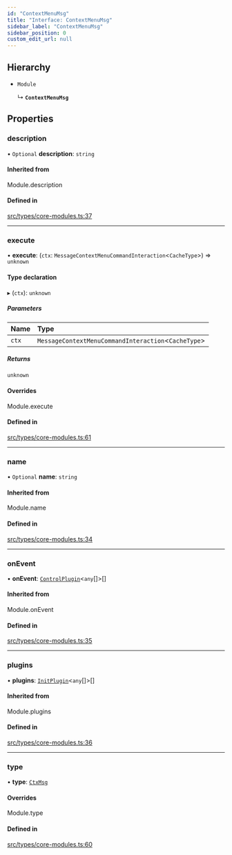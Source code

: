```yaml
---
id: "ContextMenuMsg"
title: "Interface: ContextMenuMsg"
sidebar_label: "ContextMenuMsg"
sidebar_position: 0
custom_edit_url: null
---
```


## Hierarchy

- `Module`

  ↳ **`ContextMenuMsg`**

## Properties

### description

• `Optional` **description**: `string`

#### Inherited from

Module.description

#### Defined in

[src/types/core-modules.ts:37](https://github.com/sern-handler/handler/blob/504cdee/src/types/core-modules.ts#L37)

___

### execute

• **execute**: (`ctx`: `MessageContextMenuCommandInteraction`<`CacheType`\>) => `unknown`

#### Type declaration

▸ (`ctx`): `unknown`

##### Parameters

| Name | Type |
| :------ | :------ |
| `ctx` | `MessageContextMenuCommandInteraction`<`CacheType`\> |

##### Returns

`unknown`

#### Overrides

Module.execute

#### Defined in

[src/types/core-modules.ts:61](https://github.com/sern-handler/handler/blob/504cdee/src/types/core-modules.ts#L61)

___

### name

• `Optional` **name**: `string`

#### Inherited from

Module.name

#### Defined in

[src/types/core-modules.ts:34](https://github.com/sern-handler/handler/blob/504cdee/src/types/core-modules.ts#L34)

___

### onEvent

• **onEvent**: [`ControlPlugin`](ControlPlugin.md)<`any`[]\>[]

#### Inherited from

Module.onEvent

#### Defined in

[src/types/core-modules.ts:35](https://github.com/sern-handler/handler/blob/504cdee/src/types/core-modules.ts#L35)

___

### plugins

• **plugins**: [`InitPlugin`](InitPlugin.md)<`any`[]\>[]

#### Inherited from

Module.plugins

#### Defined in

[src/types/core-modules.ts:36](https://github.com/sern-handler/handler/blob/504cdee/src/types/core-modules.ts#L36)

___

### type

• **type**: [`CtxMsg`](../enums/CommandType.md#ctxmsg)

#### Overrides

Module.type

#### Defined in

[src/types/core-modules.ts:60](https://github.com/sern-handler/handler/blob/504cdee/src/types/core-modules.ts#L60)
